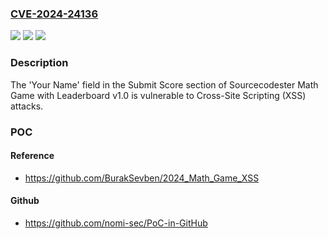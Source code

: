 ### [CVE-2024-24136](https://cve.mitre.org/cgi-bin/cvename.cgi?name=CVE-2024-24136)
![](https://img.shields.io/static/v1?label=Product&message=n%2Fa&color=blue)
![](https://img.shields.io/static/v1?label=Version&message=n%2Fa&color=blue)
![](https://img.shields.io/static/v1?label=Vulnerability&message=n%2Fa&color=brighgreen)

### Description

The 'Your Name' field in the Submit Score section of Sourcecodester Math Game with Leaderboard v1.0 is vulnerable to Cross-Site Scripting (XSS) attacks.

### POC

#### Reference
- https://github.com/BurakSevben/2024_Math_Game_XSS

#### Github
- https://github.com/nomi-sec/PoC-in-GitHub

